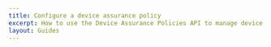 ```yaml
---
title: Configure a device assurance policy
excerpt: How to use the Device Assurance Policies API to manage device assurance policies
layout: Guides
---
```



